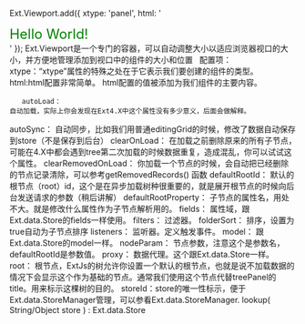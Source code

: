 Ext.Viewport.add({
    xtype: 'panel',
    html: '<div style="font-size:24px;color:green">Hello World!</div>'
});
Ext.Viewport是一个专门的容器，可以自动调整大小以适应浏览器视口的大小，并方便地管理添加到视口中的组件的大小和位置
   配置项：
       xtype：“xtype”属性的特殊之处在于它表示我们要创建的组件的类型。
       html:html配置非常简单。 html配置的值被添加为我们组件的主要内容。
       
       autoLoad：
    自动加载，实际上你会发现在Ext4.X中这个属性没有多少意义，后面会做解释。
autoSync：
    自动同步，比如我们用普通editingGrid的时候，修改了数据自动保存到store（不是保存到后台）
clearOnLoad：
    在加载之前删除原来的所有子节点，可能在4.X中都会遇到tree第二次加载的时候数据重复，造成混乱，你可以试试这个属性。
clearRemovedOnLoad：
    你加载一个节点的时候，会自动把已经删除的节点记录清除，可以参考getRemovedRecords() 函数
defaultRootId：
    默认的根节点（root）id，这个是在异步加载树种很重要的，就是展开根节点的时候向后台发送请求的参数（稍后讲解）
defaultRootProperty：
    子节点的属性名，用处不大。就是修改什么属性作为子节点解析用的。
fields：
    属性域，跟Ext.data.Store的fields一样使用。
filters：
    过滤器。
folderSort：
    排序，设置为true自动为子节点排序
listeners：
    监听器。定义触发事件。
model：
    跟Ext.data.Store的model一样。
nodeParam：
    节点参数，注意这个是参数名，defaultRootId是参数值。
proxy：
    数据代理。这个跟Ext.data.Store一样。
root：
    根节点，ExtJs的树允许你设置一个默认的根节点，也就是说不加载数据的情况下会显示这个作为基础的节点。通常我们使用这个节点代替treePanel的title。用来标示这棵树的目的。
storeId：store的唯一性标示，便于Ext.data.StoreManager管理，可以参看Ext.data.StoreManager. lookup( String/Object store ) : Ext.data.Store


       

